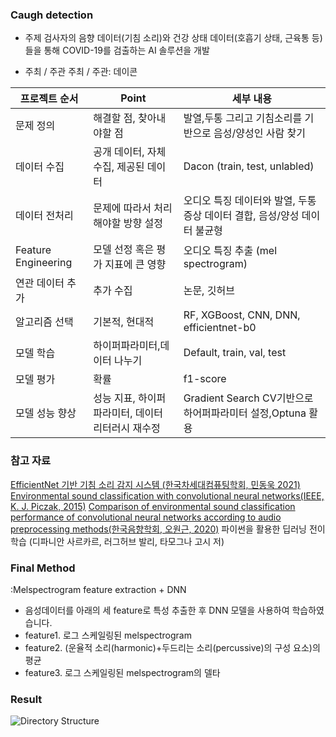 <h3>Caugh detection</h3>

- 주제
검사자의 음향 데이터(기침 소리)와 건강 상태 데이터(호흡기 상태, 근육통 등)들을 통해 COVID-19를 검출하는 AI 솔루션을 개발

- 주최 / 주관
주최 / 주관: 데이콘

| 프로젝트 순서 | Point | 세부 내용 |
| --- | --- | --- |
| 문제 정의 | 해결할 점, 찾아내야할 점 | 발열,두통 그리고 기침소리를 기반으로 음성/양성인 사람 찾기 |
| 데이터 수집 | 공개 데이터, 자체 수집, 제공된 데이터 | Dacon (train, test, unlabled) |
| 데이터 전처리 | 문제에 따라서 처리해야할 방향 설정 | 오디오 특징 데이터와 발열, 두통 증상 데이터 결합, 음성/양성 데이터 불균형 |
| Feature Engineering | 모델 선정 혹은 평가 지표에 큰 영향 | 오디오 특징 추출 (mel spectrogram) |
| 연관 데이터 추가 | 추가 수집 | 논문, 깃허브 |
| 알고리즘 선택 | 기본적, 현대적 | RF, XGBoost, CNN, DNN, efficientnet-b0 |
| 모델 학습 | 하이퍼파라미터,데이터 나누기 | Default, train, val, test |
| 모델 평가 | 확률 | f1-score |
| 모델 성능 향상 | 성능 지표, 하이퍼파라미터, 데이터 리터러시 재수정 | Gradient Search CV기반으로 하어퍼파라미터 설정,Optuna 활용 |

### 참고 자료

[EfficientNet 기반 기침 소리 감지 시스템 (한국차세대컴퓨팅학회, 민동욱 2021)](https://www.earticle.net/Article/A409384)
[Environmental sound classification with convolutional neural networks(IEEE, K. J. Piczak, 2015)](https://www.karolpiczak.com/papers/Piczak2015-ESC-ConvNet.pdf)
[Comparison of environmental sound classification performance of convolutional neural networks according to audio preprocessing methods(한국음향학회, 오원근, 2020)](https://www.jask.or.kr/articles/xml/RvGM/)
파이썬을 활용한 딥러닝 전이학습 (디파니안 사르카르, 러그허브 발리, 타모그나 고시 저)


### Final Method
:Melspectrogram feature extraction + DNN

 - 음성데이터를 아래의 세 feature로 특성 추출한 후 DNN 모델을 사용하여 학습하였습니다.
 - feature1. 로그 스케일링된 melspectrogram
 - feature2. (운율적 소리(harmonic)+두드리는 소리(percussive)의 구성 요소)의 평균
 - feature3. 로그 스케일링된 melspectrogram의 델타

### Result

![Directory Structure](https://user-images.githubusercontent.com/74871527/186582641-6cd3c4f4-868c-4397-91d0-3d33207ec96b.png)
